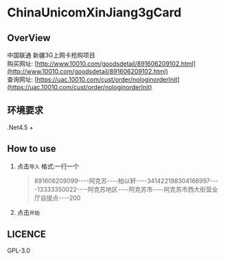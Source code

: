 # ChinaUnicomXinJiang3gCard #

## OverView ##
中国联通 新疆3G上网卡抢购项目  
购买网址: [http://www.10010.com/goodsdetail/891606209102.html](http://www.10010.com/goodsdetail/891606209102.html)  
查询网址: [https://uac.10010.com/cust/order/nologinorderInit](https://uac.10010.com/cust/order/nologinorderInit)


## 环境要求 ##
.Net4.5 +

## How to use ##
1. 点击`导入`  格式:一行一个

    > 891606209099----阿克苏----柏以轩----341422198304166997----13333350022----阿克苏地区----阿克苏市----阿克苏市西大街营业厅自提点----200
2. 点击`开始`

## LICENCE ##
GPL-3.0